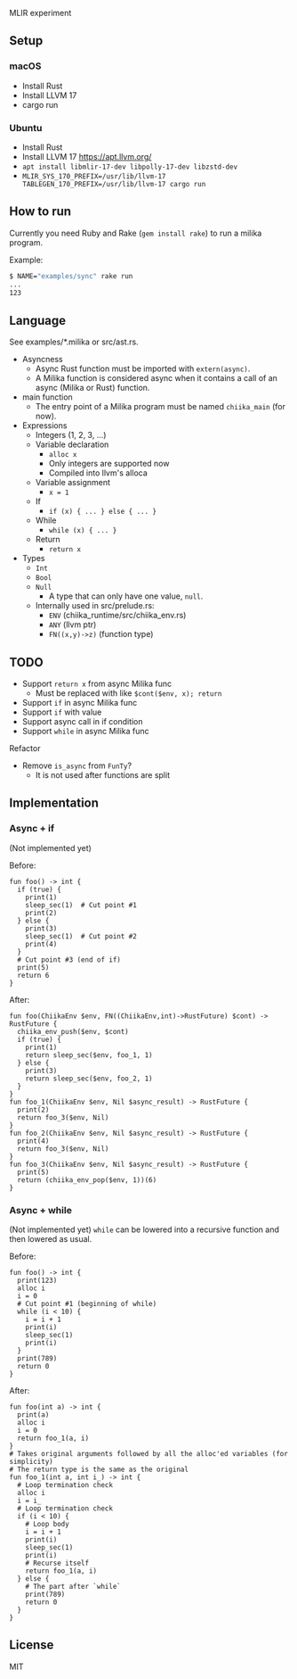 MLIR experiment

## Setup

### macOS

- Install Rust
- Install LLVM 17
- cargo run

### Ubuntu

- Install Rust
- Install LLVM 17 https://apt.llvm.org/
- `apt install libmlir-17-dev libpolly-17-dev libzstd-dev`
- `MLIR_SYS_170_PREFIX=/usr/lib/llvm-17 TABLEGEN_170_PREFIX=/usr/lib/llvm-17 cargo run`

## How to run

Currently you need Ruby and Rake (`gem install rake`) to run a milika program.

Example:

```sh
$ NAME="examples/sync" rake run
...
123
```

## Language

See examples/\*.milika or src/ast.rs.

- Asyncness
  - Async Rust function must be imported with `extern(async)`.
  - A Milika function is considered async when it contains a call of an async (Milika or Rust) function.
- main function
  - The entry point of a Milika program must be named `chiika_main` (for now).
- Expressions
  - Integers (1, 2, 3, ...)
  - Variable declaration
    - `alloc x`
    - Only integers are supported now
    - Compiled into llvm's alloca
  - Variable assignment
    - `x = 1`
  - If
    - `if (x) { ... } else { ... }`
  - While
    - `while (x) { ... }`
  - Return
    - `return x`
- Types
  - `Int`
  - `Bool`
  - `Null`
    - A type that can only have one value, `null`.
  - Internally used in src/prelude.rs:
    - `ENV` (chiika_runtime/src/chiika_env.rs)
    - `ANY` (llvm ptr)
    - `FN((x,y)->z)` (function type)

## TODO

- Support `return x` from async Milika func
  - Must be replaced with like `$cont($env, x); return`
- Support `if` in async Milika func
- Support `if` with value 
- Support async call in if condition
- Support `while` in async Milika func

Refactor

- Remove `is_async` from `FunTy`?
  - It is not used after functions are split

## Implementation

### Async + if

(Not implemented yet)

Before:

```
fun foo() -> int {
  if (true) {
    print(1)
    sleep_sec(1)  # Cut point #1
    print(2)
  } else {
    print(3)
    sleep_sec(1)  # Cut point #2
    print(4)
  }
  # Cut point #3 (end of if)
  print(5)
  return 6
}
```

After:

```
fun foo(ChiikaEnv $env, FN((ChiikaEnv,int)->RustFuture) $cont) -> RustFuture {
  chiika_env_push($env, $cont)
  if (true) {
    print(1)
    return sleep_sec($env, foo_1, 1)
  } else {
    print(3)
    return sleep_sec($env, foo_2, 1)
  }
}
fun foo_1(ChiikaEnv $env, Nil $async_result) -> RustFuture {
  print(2)
  return foo_3($env, Nil)
}
fun foo_2(ChiikaEnv $env, Nil $async_result) -> RustFuture {
  print(4)
  return foo_3($env, Nil)
}
fun foo_3(ChiikaEnv $env, Nil $async_result) -> RustFuture {
  print(5)
  return (chiika_env_pop($env, 1))(6)
}

```

### Async + while

(Not implemented yet) `while` can be lowered into a recursive function and then
lowered as usual.

Before:

```
fun foo() -> int {
  print(123)
  alloc i
  i = 0
  # Cut point #1 (beginning of while)
  while (i < 10) {
    i = i + 1
    print(i)
    sleep_sec(1)
    print(i)
  }
  print(789)
  return 0
}
```

After:

```
fun foo(int a) -> int {
  print(a)
  alloc i
  i = 0
  return foo_1(a, i)
}
# Takes original arguments followed by all the alloc'ed variables (for simplicity)
# The return type is the same as the original
fun foo_1(int a, int i_) -> int {
  # Loop termination check
  alloc i
  i = i_
  # Loop termination check
  if (i < 10) {
    # Loop body
    i = i + 1
    print(i)
    sleep_sec(1)
    print(i)
    # Recurse itself
    return foo_1(a, i)
  } else {
    # The part after `while`
    print(789)
    return 0
  }
}
```

## License

MIT
